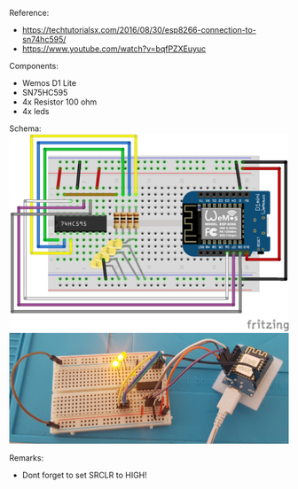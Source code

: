 
Reference: 
- https://techtutorialsx.com/2016/08/30/esp8266-connection-to-sn74hc595/
- https://www.youtube.com/watch?v=bqfPZXEuyuc

Components:
- Wemos D1 Lite
- SN75HC595
- 4x Resistor 100 ohm
- 4x leds

Schema:
![Alt text](./schemas/ShiftRegister_bb.png?raw=true "Breadboard")
![Alt text](./schemas/shift_register.jpg?raw=true "Photo")

Remarks:
- Dont forget to set SRCLR to HIGH!
